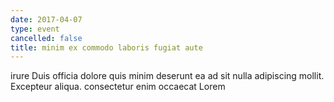```yaml
---
date: 2017-04-07
type: event
cancelled: false
title: minim ex commodo laboris fugiat aute
---
```

irure Duis officia dolore quis minim deserunt ea ad sit nulla adipiscing mollit. Excepteur aliqua. consectetur enim occaecat Lorem